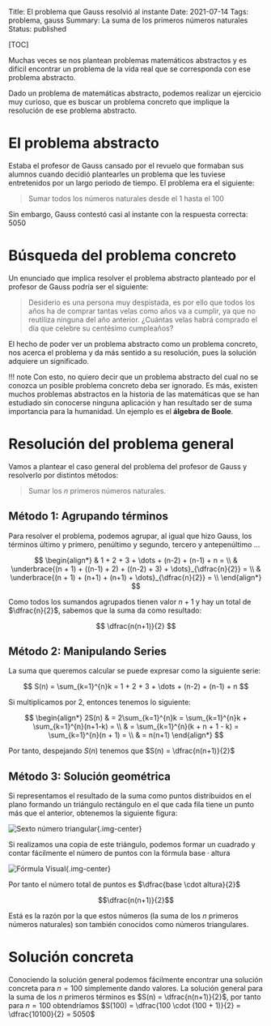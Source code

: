 Title: El problema que Gauss resolvió al instante
Date: 2021-07-14
Tags: problema, gauss
Summary: La suma de los primeros números naturales
Status: published

[TOC]

Muchas veces se nos plantean problemas matemáticos abstractos y es difícil encontrar un problema de la vida real que se corresponda con ese problema abstracto.

Dado un problema de matemáticas abstracto, podemos realizar un ejercicio muy curioso, que es buscar un problema concreto que implique la resolución de ese problema abstracto.

El problema abstracto
=====================

Estaba el profesor de Gauss cansado por el revuelo que formaban sus alumnos cuando decidió plantearles un problema que les tuviese entretenidos por un largo periodo de tiempo. El problema era el siguiente:


>Sumar todos los números naturales desde el 1 hasta el 100

Sin embargo, Gauss contestó casi al instante con la respuesta correcta: $5050$

Búsqueda del problema concreto
==============================

Un enunciado que implica resolver el problema abstracto planteado por el profesor de Gauss podría ser el siguiente:


>Desiderio es una persona muy despistada, es por ello que todos los años ha de comprar tantas velas como años va a cumplir, ya que no reutiliza ninguna del año anterior. ¿Cuántas velas habrá comprado el día que celebre su centésimo cumpleaños?

El hecho de poder ver un problema abstracto como un problema concreto, nos acerca el problema y da más sentido a su resolución, pues la solución adquiere un significado.

!!! note
    Con esto, no quiero decir que un problema abstracto del cual no se conozca un posible problema concreto deba ser ignorado. Es más, existen muchos problemas abstractos en la historia de las matemáticas que se han estudiado sin conocerse ninguna aplicación y han resultado ser de suma importancia para la humanidad. Un ejemplo es el **álgebra de Boole**.

Resolución del problema general
===============================

Vamos a plantear el caso general del problema del profesor de Gauss y resolverlo por distintos métodos:

>Sumar los $n$ primeros números naturales.

Método 1: Agrupando términos
----------------------------

Para resolver el problema, podemos agrupar, al igual que hizo Gauss, los términos último y primero, penúltimo y segundo, tercero y antepenúltimo ...

$$
\begin{align*}
& 1 + 2 + 3 + \dots + (n-2) + (n-1) + n =  \\
& \underbrace{(n + 1) + ((n-1) + 2) + ((n-2) + 3) + \dots}_{\dfrac{n}{2}} = \\
& \underbrace{(n + 1) + (n+1) + (n+1) + \dots}_{\dfrac{n}{2}} = \\
\end{align*}
$$

Como todos los sumandos agrupados tienen valor $n+1$ y hay un total de $\dfrac{n}{2}$, sabemos que la suma da como resultado:

$$
\dfrac{n(n+1)}{2}
$$

Método 2: Manipulando Series
----------------------------

La suma que queremos calcular se puede expresar como la siguiente serie:

$$
S(n) = \sum_{k=1}^{n}k = 1 + 2 + 3 + \dots + (n-2) + (n-1) + n
$$

Si multiplicamos por $2$, entonces tenemos lo siguiente:

$$
\begin{align*}
2S(n) & = 2\sum_{k=1}^{n}k = \sum_{k=1}^{n}k + \sum_{k=1}^{n}(n+1-k) = \\
& = \sum_{k=1}^{n}(k + n + 1 - k) = \sum_{k=1}^{n}(n + 1) = \\
& = n(n+1)
\end{align*}
$$

Por tanto, despejando $S(n)$ tenemos que $S(n) = \dfrac{n(n+1)}{2}$

Método 3: Solución geométrica
-----------------------------
Si representamos el resultado de la suma como puntos distribuidos en el plano formando un triángulo rectángulo en el que cada fila tiene un punto más que el anterior, obtenemos la siguiente figura:

![Sexto número triangular]({attach}images/numero_triangular_6.png){.img-center}

Si realizamos una copia de este triángulo, podemos formar un cuadrado y contar fácilmente el número de puntos con la fórmula $\text{base} \cdot \text{altura}$

![Fórmula Visual]({attach}images/numero_triangular_rectangulo_6.png){.img-center}

Por tanto el número total de puntos es $\dfrac{base \cdot altura}{2}$

$$\dfrac{n(n+1)}{2}$$

Está es la razón por la que estos números (la suma de los $n$ primeros números naturales) son también conocidos como números triangulares.

Solución concreta
=================

Conociendo la solución general podemos fácilmente encontrar una solución concreta para $n=100$ simplemente dando valores.
La solución general para la suma de los $n$ primeros términos es $S(n) = \dfrac{n(n+1)}{2}$, por tanto para $n=100$ obtendríamos $S(100) = \dfrac{100 \cdot (100 + 1)}{2} = \dfrac{10100}{2} = 5050$
